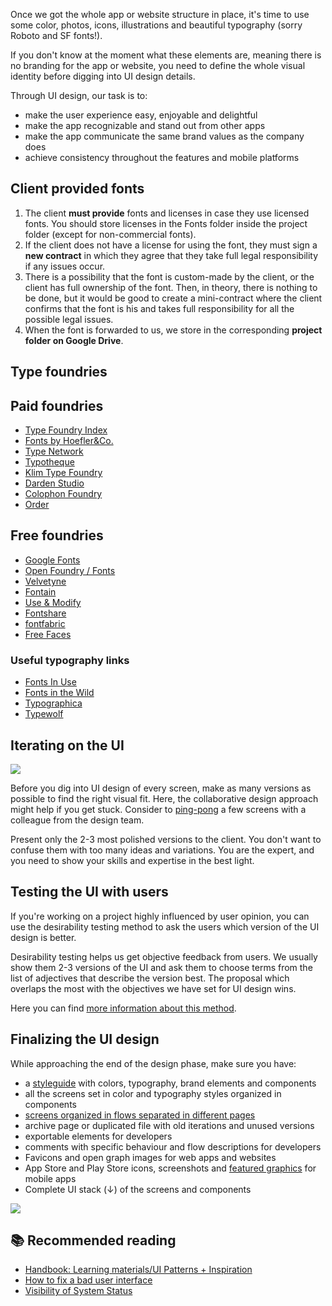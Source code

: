 Once we got the whole app or website structure in place, it's time to use some color, photos, icons, illustrations and beautiful typography (sorry Roboto and SF fonts!).

If you don't know at the moment what these elements are, meaning there is no branding for the app or website, you need to define the whole visual identity before digging into UI design details.

Through UI design, our task is to:

- make the user experience easy, enjoyable and delightful
- make the app recognizable and stand out from other apps
- make the app communicate the same brand values as the company does
- achieve consistency throughout the features and mobile platforms

## Client provided fonts

1. The client **must provide** fonts and licenses in case they use licensed fonts. You should store licenses in the Fonts folder inside the project folder (except for non-commercial fonts).
2. If the client does not have a license for using the font, they must sign a **new contract** in which they agree that they take full legal responsibility if any issues occur.
3. There is a possibility that the font is custom-made by the client, or the client has full ownership of the font. Then, in theory, there is nothing to be done, but it would be good to create a mini-contract where the client confirms that the font is his and takes full responsibility for all the possible legal issues.
4. When the font is forwarded to us, we store in the corresponding **project folder on Google Drive**.

## Type foundries

## Paid foundries
- [Type Foundry Index](https://type.lol/)
- [Fonts by Hoefler&Co.](https://www.typography.com/)
- [Type Network](https://fontbureau.typenetwork.com/)
- [Typotheque](https://www.typotheque.com/)
- [Klim Type Foundry](https://klim.co.nz/)
- [Darden Studio](https://www.dardenstudio.com/)
- [Colophon Foundry](https://www.colophon-foundry.org/)
- [Order](https://order.design/)

## Free foundries

- [Google Fonts](https://fonts.google.com/)
- [Open Foundry / Fonts](https://open-foundry.com/fonts)
- [Velvetyne](http://velvetyne.fr)
- [Fontain](https://fontain.org/)
- [Use & Modify](http://usemodify.com/)
- [Fontshare](https://www.fontshare.com/)
- [fontfabric](https://www.fontfabric.com/free-fonts/)
- [Free Faces](https://freefaces.gallery/)

### Useful typography links
- [Fonts In Use](https://fontsinuse.com/)
- [Fonts in the Wild](https://www.fontsinthewild.com/free)
- [Typographica](https://typographica.org)
- [Typewolf](https://www.typewolf.com/)


## Iterating on the UI

![](/img/designprocess-ui-iterations.png)

Before you dig into UI design of every screen, make as many versions as possible to find the right visual fit. Here, the collaborative design approach might help if you get stuck. Consider to [ping-pong](https://infinum.com/handbook/books/design/Design%20process/Feedback/Getting%20back%20on%20track#ping-pong) a few screens with a colleague from the design team.

Present only the 2-3 most polished versions to the client. You don't want to confuse them with too many ideas and variations. You are the expert, and you need to show your skills and expertise in the best light.

## Testing the UI with users

If you're working on a project highly influenced by user opinion, you can use the desirability testing method to ask the users which version of the UI design is better.

Desirability testing helps us get objective feedback from users. We usually show them 2-3 versions of the UI and ask them to choose terms from the list of adjectives that describe the version best. The proposal which overlaps the most with the objectives we have set for UI design wins.

Here you can find [more information about this method](https://drive.google.com/file/d/1JynfjFxsuIiz0MRIKXhiGYJ7Ii3fmfsw/view?usp=sharing). 

## Finalizing the UI design

While approaching the end of the design phase, make sure you have:

- a [styleguide](https://infinum.com/handbook/books/design/design-process/definition/styleguide) with colors, typography, brand elements and components
- all the screens set in color and typography styles organized in components
- [screens organized in flows separated in different pages](https://infinum.com/handbook/books/design/organization/design-files-and-project-folders)
- archive page or duplicated file with old iterations and unused versions
- exportable elements for developers
- comments with specific behaviour and flow descriptions for developers
- Favicons and open graph images for web apps and websites
- App Store and Play Store icons, screenshots and [featured graphics](https://infinum.com/handbook/books/design/design-process/handoff/export#store-promotional-visuals) for mobile apps
- Complete UI stack (↓) of the screens and components

![](/img/designprocess-ui-stack.png)

## 📚 Recommended reading
- [Handbook: Learning materials/UI Patterns + Inspiration](https://infinum.com/handbook/books/design/resources/learning-materials#inspiration)
- [How to fix a bad user interface](https://www.scotthurff.com/posts/why-your-user-interface-is-awkward-youre-ignoring-the-ui-stack/)
- [Visibility of System Status](https://www.nngroup.com/articles/visibility-system-status/)

